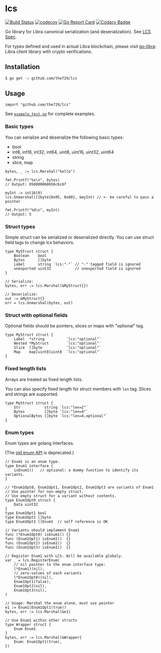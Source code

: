 # lcs

[![Build Status](https://travis-ci.org/the729/lcs.svg?branch=master)](https://travis-ci.org/the729/lcs)
[![codecov](https://codecov.io/gh/the729/lcs/branch/master/graph/badge.svg)](https://codecov.io/gh/the729/lcs)
[![Go Report Card](https://goreportcard.com/badge/github.com/the729/lcs)](https://goreportcard.com/report/github.com/the729/lcs)
[![Codacy Badge](https://api.codacy.com/project/badge/Grade/a70c457b8b7d44c0b69460b2a8704365)](https://www.codacy.com/app/the729/lcs?utm_source=github.com&amp;utm_medium=referral&amp;utm_content=the729/lcs&amp;utm_campaign=Badge_Grade)

Go library for Libra canonical serialization (and deserialization). See [LCS Spec](https://github.com/libra/libra/tree/master/common/canonical_serialization).

For types defined and used in actual Libra blockchain, please visit [go-libra](https://github.com/the729/go-libra): Libra client library with crypto verifications.

## Installation

```bash
$ go get -u github.com/the729/lcs
```

## Usage

```golang
import "github.com/the729/lcs"
```

See [`example_test.go`](example_test.go) for complete examples.

### Basic types

You can serialize and deserialize the following basic types:
- bool
- int8, int16, int32, int64, uint8, uint16, uint32, uint64
- string
- slice, map

```golang
bytes, _ := lcs.Marshal("hello")

fmt.Printf("%x\n", bytes)
// Output: 050000068656c6c6f
```

```golang
myInt := int16(0)
lcs.Unmarshal([]byte{0x05, 0x00}, &myInt) // <- be careful to pass a pointer

fmt.Printf("%d\n", myInt)
// Output: 5
```

### Struct types

Simple struct can be serialized or deserialized directly. You can use struct field tags to change lcs behaviors.

```golang
type MyStruct struct {
    Boolean    bool
    Bytes      []byte
    Label      string `lcs:"-"` // "-" tagged field is ignored
    unexported uint32           // unexported field is ignored
}

// Serialize:
bytes, err := lcs.Marshal(&MyStruct{})

// Deserialize:
out := &MyStruct{}
err = lcs.Unmarshal(bytes, out)
```

### Struct with optional fields

Optional fields should be pointers, slices or maps with "optional" tag.

```golang
type MyStruct struct {
    Label  *string          `lcs:"optional"`
    Nested *MyStruct        `lcs:"optional"`
    Slice  []byte           `lcs:"optional"`
    Map    map[uint8]uint8  `lcs:"optional"`
}
```

### Fixed length lists

Arrays are treated as fixed length lists.

You can also specify fixed length for struct members with `len` tag. Slices and strings are supported.


```golang
type MyStruct struct {
	Str           string `lcs:"len=2"`
	Bytes         []byte `lcs:"len=4"`
	OptionalBytes []byte `lcs:"len=4,optional"`
}
```

### Enum types

Enum types are golang interfaces.

(The [old enum API](https://github.com/the729/lcs/blob/v0.1.4/README.md#enum-types) is deprecated.)

```golang
// Enum1 is an enum type.
type Enum1 interface {
	isEnum1()	// optional: a dummy function to identify its variants.
}

// *Enum1Opt0, Enum1Opt1, Enum1Opt2, Enum1Opt3 are variants of Enum1
// Use pointer for non-empty struct.
// Use empty struct for a variant without contents.
type Enum1Opt0 struct {
	Data uint32
}
type Enum1Opt1 bool
type Enum1Opt2 []byte
type Enum1Opt3 []Enum1	// self reference is OK

// Variants should implement Enum1
func (*Enum1Opt0) isEnum1() {}
func (Enum1Opt1) isEnum1()  {}
func (Enum1Opt2) isEnum1()  {}
func (Enum1Opt3) isEnum1()  {}

// Register Enum1 with LCS. Will be available globaly.
var _ = lcs.RegisterEnum(
	// nil pointer to the enum interface type:
	(*Enum1)(nil),
	// zero-values of each variants
	(*Enum1Opt0)(nil),
	Enum1Opt1(false),
	Enum1Opt2(nil),
	Enum1Opt3(nil),
)

// Usage: Marshal the enum alone, must use pointer
e1 := Enum1(Enum1Opt1(true))
bytes, err := lcs.Marshal(&e1)

// Use Enum1 within other structs
type Wrapper struct {
	Enum Enum1
}
bytes, err := lcs.Marshal(&Wrapper{
	Enum: Enum1Opt1(true),
})

```
